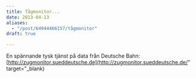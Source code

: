 ```yaml
---
title: Tågmonitor...
date: 2013-04-13
aliases:
  - "/post/64944466157/tågmonitor"
draft: true

---
```


En spännande tysk tjänst på data från Deutsche Bahn: [http://zugmonitor.sueddeutsche.de](http://zugmonitor.sueddeutsche.de/" target="_blank)
 
